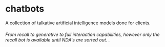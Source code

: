 # chatbots
A collection of talkative artificial intelligence models done for clients. 
###### From recall to generative to full interaction capabilities, however only the recall bot is available until NDA's are sorted out. .
